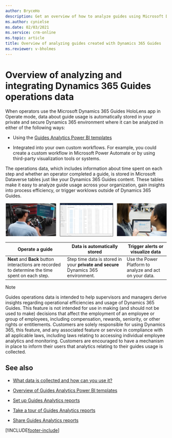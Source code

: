 ```yaml
---
author: BryceHo
description: Get an overview of how to analyze guides using Microsoft Dynamics 365 Guides
ms.author: cynielse
ms.date: 02/03/2021
ms.service: crm-online
ms.topic: article
title: Overview of analyzing guides created with Dynamics 365 Guides
ms.reviewer: v-bholmes
---
```


# Overview of analyzing and integrating Dynamics 365 Guides operations data

When operators use the Microsoft Dynamics 365 Guides HoloLens app in Operate mode, data about guide usage is automatically stored in your private and secure Dynamics 365 environment where it can be analyzed in either of the following ways:

- Using the [Guides Analytics Power BI templates](analytics-guide.md)

- Integrated into your own custom workflows. For example, you could create a custom workflow in Microsoft Power Automate or by using third-party visualization tools or systems.

The operations data, which includes information about time spent on each step and whether an operator completed a guide, is stored in Microsoft Dataverse tables just like your Dynamics 365 Guides content. These tables make it easy to analyze guide usage across your organization, gain insights into process efficiency, or trigger worklows outside of Dynamics 365 Guides.

![Guides Usage report](media/analytics-overview.PNG "Guides Usage report")

|Operate a guide|Data is automatically stored|Trigger alerts or visualize data|
|-----------------------------------------------|-----------------------------------------------|-----------------------------------------------|
|**Next** and **Back** button interactions are recorded to determine the time spent on each step.|Step time data is stored in your **private and secure** Dynamics 365 environment.|Use the Power Platform to analyze and act on your data.|

> [!NOTE]
> Guides operations data is intended to help supervisors and managers derive insights regarding operational efficiencies and usage of Dynamics 365 Guides. This feature is not intended for use in making (and should not be used to make) decisions that affect the employment of an employee or group of employees, including compensation, rewards, seniority, or other rights or entitlements. Customers are solely responsible for using Dynamics 365, this feature, and any associated feature or service in compliance with all applicable laws, including laws relating to accessing individual employee analytics and monitoring. Customers are encouraged to have a mechanism in place to inform their users that analytics relating to their guides usage is collected. 

## See also

- [What data is collected and how can you use it?](analytics-data-collected.md)

- [Overview of Guides Analytics Power BI templates](analytics-guide.md)

- [Set up Guides Analytics reports](analytics-ga-setup.md)

- [Take a tour of Guides Analytics reports](analytics-ga-reports.md)

- [Share Guides Analytics reports](analytics-ga-share-reports.md)


[!INCLUDE[footer-include](../includes/footer-banner.md)]
